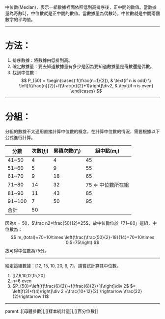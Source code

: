 中位數(Median)，表示一組數據裡面依照低到高排序後，正中間的數值。當數據量為奇數時，中位數就是正中間的數值。當數據量為偶數時，中位數就是中間兩個數字的平均值。
- - -
# 方法：
1. 排序數據：將數據由低排到高。
2. 確定數據量：要去知道數據量有多少是因為要知道數據量是奇數還是偶數。
3. 找到中位數：
$$
P_{50} =
\begin{cases}
    f(\frac{n+1}{2}), & \text{if n is odd} \\
    \left[f(\frac{n}{2})+f(\frac{n}{2}+1)\right]\div2, & \text{if n is even}
\end{cases}
$$
- - -
# 分組：
分組的數據不太適用直接計算中位數的概念，在計算中位數的情況，需要根據以下公式進行計算。

| 分數     | 次數($f_i$) | 累積次數($F_i$) | 組中點($m_i$)             |
| ------ | --------- | ----------- | ---------------------- |
| 41~50  | 4         | 4           | 45                     |
| 51~60  | 5         | 9           | 55                     |
| 61~70  | 9         | 18          | 65                     |
| 71~80  | 14        | 32          | 75 $\Leftarrow$ 中位數所在組 |
| 81~90  | 11        | 43          | 85                     |
| 91~100 | 7         | 50          | 95                     |
| 合計     | 50        |             |                        |
因為$n=50$，$\frac n2=\frac{50}{2}=25$，故中位數位於「71~80」這組，中位數為：
$$
m_{total}=70+10\times \left(\frac{\frac{50}{2}-18}{14}=70+10\times 0.5=75\right)
$$
故可得中位數為75分。
- - -
給定這組數據：\[12, 15, 10, 20, 9, 7\]，請嘗試計算其中位數。
1. \[\[7,9,10,12,15,20\]
2. n=6 even
3. $P_{50}=\left[f(\frac{6}{2})+f(\frac{6}{2}+1)\right]\div 2$ $= \left[f(3)+f(4)\right]\div 2 =\frac{10+12}{2} \rightarrow \frac{22}{2}\rightarrow 11$
- - -
parent::[[母體參數]],[[樣本統計量]],[[百分位數]]